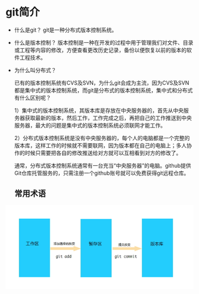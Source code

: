 # git简介

- 什么是git？  git是一种分布式版本控制系统。

- 什么是版本控制？ 版本控制是一种在开发的过程中用于管理我们对文件、目录或工程等内容的修改，方便查看更改历史记录，备份以便恢复以前的版本的软件工程技术。

- 为什么叫分布式？

  已有的版本控制系统有CVS及SVN，为什么git会成为主流，因为CVS及SVN都是集中式的版本控制系统，而git是分布式的版本控制系统，集中式和分布式有什么区别呢？

  1）集中式的版本控制系统，其版本库是存放在中央服务器的，首先从中央服务器获取最新的版本，然后工作，工作完成之后，再把自己的工作推送到中央服务器，最大的问题是集中式的版本控制系统必须联网才能工作。

  2）分布式版本控制系统是没有中央服务器的，每个人的电脑都是一个完整的版本库，这样工作的时候就不需要联网，因为版本都在自己的电脑上；多人协作的时候只需要把各自的修改推送给对方就可以互相看到对方的修改了。

  ​      通常，分布式版本控制系统通常有一台充当“中央服务器”的电脑。github提供Git仓库托管服务的，只需注册一个github账号就可以免费获得git远程仓库。

  ## 常用术语

![img](../img/clip_0.png)
